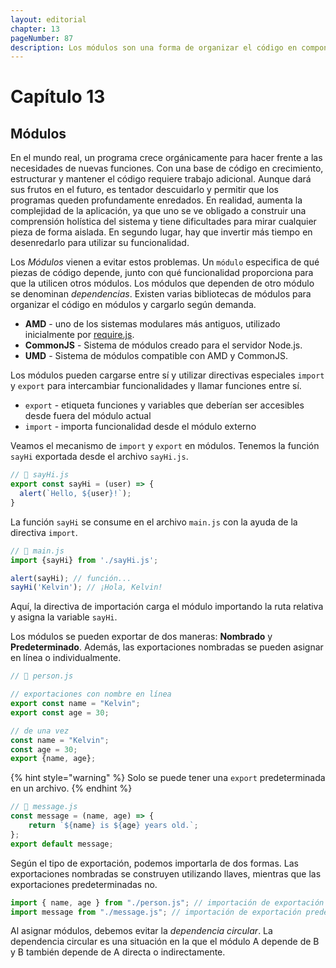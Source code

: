 ```yaml
---
layout: editorial
chapter: 13
pageNumber: 87
description: Los módulos son una forma de organizar el código en componentes separados, reutilizables y encapsulados. Los módulos permiten a los desarrolladores dividir bases de código grandes y complejas en partes más pequeñas y manejables, lo que facilita la comprensión, el mantenimiento y la colaboración en los proyectos.
---
```


# Capítulo 13

## Módulos

En el mundo real, un programa crece orgánicamente para hacer frente a las necesidades de nuevas funciones. Con una base de código en crecimiento, estructurar y mantener el código requiere trabajo adicional. Aunque dará sus frutos en el futuro, es tentador descuidarlo y permitir que los programas queden profundamente enredados. En realidad, aumenta la complejidad de la aplicación, ya que uno se ve obligado a construir una comprensión holística del sistema y tiene dificultades para mirar cualquier pieza de forma aislada. En segundo lugar, hay que invertir más tiempo en desenredarlo para utilizar su funcionalidad.

Los _Módulos_ vienen a evitar estos problemas. Un `módulo` especifica de qué piezas de código depende, junto con qué funcionalidad proporciona para que la utilicen otros módulos. Los módulos que dependen de otro módulo se denominan _dependencias_. Existen varias bibliotecas de módulos para organizar el código en módulos y cargarlo según demanda.

* **AMD** - uno de los sistemas modulares más antiguos, utilizado inicialmente por [require.js](https://requirejs.org/).
* **CommonJS** - Sistema de módulos creado para el servidor Node.js.
* **UMD** - Sistema de módulos compatible con AMD y CommonJS.

Los módulos pueden cargarse entre sí y utilizar directivas especiales `import` y `export` para intercambiar funcionalidades y llamar funciones entre sí.

* `export` - etiqueta funciones y variables que deberían ser accesibles desde fuera del módulo actual
* `import` - importa funcionalidad desde el módulo externo

Veamos el mecanismo de `import` y `export` en módulos. Tenemos la función `sayHi` exportada desde el archivo `sayHi.js`.

```javascript
// 📁 sayHi.js
export const sayHi = (user) => {
  alert(`Hello, ${user}!`);
}
```

La función `sayHi` se consume en el archivo `main.js` con la ayuda de la directiva `import`.

```javascript
// 📁 main.js
import {sayHi} from './sayHi.js';

alert(sayHi); // función...
sayHi('Kelvin'); // ¡Hola, Kelvin!
```

Aquí, la directiva de importación carga el módulo importando la ruta relativa y asigna la variable `sayHi`.

Los módulos se pueden exportar de dos maneras: **Nombrado** y **Predeterminado**. Además, las exportaciones nombradas se pueden asignar en línea o individualmente.

```javascript
// 📁 person.js 

// exportaciones con nombre en línea
export const name = "Kelvin";
export const age = 30;

// de una vez
const name = "Kelvin";
const age = 30;
export {name, age};
```

{% hint style="warning" %}
Solo se puede tener una `export` predeterminada en un archivo.
{% endhint %}

```javascript
// 📁 message.js 
const message = (name, age) => {
    return `${name} is ${age} years old.`;
};
export default message;
```

Según el tipo de exportación, podemos importarla de dos formas. Las exportaciones nombradas se construyen utilizando llaves, mientras que las exportaciones predeterminadas no.

```javascript
import { name, age } from "./person.js"; // importación de exportación con nombre
import message from "./message.js"; // importación de exportación predeterminada
```

Al asignar módulos, debemos evitar la _dependencia circular_. La dependencia circular es una situación en la que el módulo A depende de B y B también depende de A directa o indirectamente.
